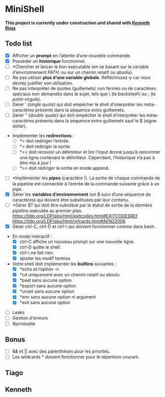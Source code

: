 # MiniShell

**This project is currently under construction and shared with [Kenneth Rioja](https://github.com/kennethrioja)**

## Todo list
- [x] Afficher un **prompt** en l’attente d’une nouvelle commande.
- [x] Posséder un **historique** fonctionnel.
- [ ] *Chercher et lancer le bon exécutable (en se basant sur la variable d’environnement *PATH*, ou sur un chemin relatif ou absolu).
- [ ] Ne pas utiliser **plus d’une variable globale**. Réfléchissez-y car vous devrez justifier son utilisation.
- [ ] Ne pas interpréter de quotes (guillemets) non fermés ou de caractères spéciaux non demandés dans le sujet, tels que \ (le *backslash*) ou ; (le *point-virgule*).
- [ ] Gérer ’ (*single quote*) qui doit empêcher le shell d’interpréter les méta-caractères présents dans la séquence entre guillemets.
- [ ] Gérer " (*double quote*) qui doit empêcher le shell d’interpréter les méta-caractères présents dans la séquence entre guillemets sauf le $ (signe dollar).
- Implémenter les **redirections** :
    - [ ] *< doit rediriger l’entrée.
    - [ ] *> doit rediriger la sortie.
    - [ ] *<< doit recevoir un délimiteur et lire l’input donné jusqu’à rencontrer une ligne
contenant le délimiteur. Cependant, l’historique n’a pas à être mis à jour !
    - [ ] *>> doit rediriger la sortie en mode append.
- [ ] *Implémenter les **pipes** (caractère |). La sortie de chaque commande de la pipeline est connectée à l’entrée de la commande suivante grâce à un pipe.
- [x] Gérer les **variables d’environnement** (un $ suivi d’une séquence de caractères) qui doivent être substituées par leur contenu.
- [ ] *Gérer $? qui doit être substitué par le statut de sortie de la dernière pipeline exécutée au premier plan.
 https://tldp.org/LDP/abs/html/exitcodes.html#EXITCODESREF
 https://tldp.org/LDP/abs/html/refcards.html#AEN22006
- [x] Gérer ctrl-C, ctrl-D et ctrl-\ qui doivent fonctionner comme dans bash.
- En mode interactif :
    - [x] ctrl-C affiche un nouveau prompt sur une nouvelle ligne.
    - [x] ctrl-D quitte le shell.
    - [x] ctrl-\ ne fait rien.
    - [x] ajouter les modif termios
- Votre shell doit implémenter les **builtins** suivantes :
    - [x] *echo et l’option -n
    - [x] *cd uniquement avec un chemin relatif ou absolu
    - [x] *pwd sans aucune option
    - [x] *export sans aucune option
    - [x] *unset sans aucune option
    - [x] *env sans aucune option ni argument
    - [x] *exit sans aucune option

- [ ] Leaks
- [ ] Gestion d'erreurs
- [ ] Norminette

## Bonus
- [ ] && et || avec des parenthèses pour les priorités.
- [ ] Les wildcards * doivent fonctionner pour le répertoire courant.

## Tiago

## Kenneth


